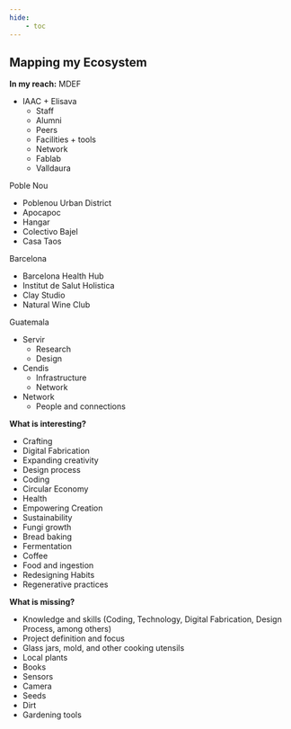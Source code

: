 ```yaml
---
hide:
    - toc
---
```


## Mapping my Ecosystem

**In my reach:**
MDEF
- IAAC + Elisava
	- Staff
	- Alumni
	- Peers
	- Facilities + tools
	- Network
	- Fablab
	- Valldaura


Poble Nou
- Poblenou Urban District
- Apocapoc
- Hangar
- Colectivo Bajel
- Casa Taos


Barcelona
- Barcelona Health Hub
- Institut de Salut Holistica
- Clay Studio
- Natural Wine Club


Guatemala
- Servir
	- Research
	- Design
- Cendis
	- Infrastructure
	- Network
- Network
	- People and connections




**What is interesting?**
- Crafting
- Digital Fabrication
- Expanding creativity
- Design process
- Coding
- Circular Economy
- Health
- Empowering Creation
- Sustainability
- Fungi growth
- Bread baking
- Fermentation
- Coffee
- Food and ingestion
- Redesigning Habits
- Regenerative practices




**What is missing?**
- Knowledge and skills (Coding, Technology, Digital Fabrication, Design Process, among others)
- Project definition and focus
- Glass jars, mold, and other cooking utensils
- Local plants
- Books
- Sensors
- Camera
- Seeds
- Dirt
- Gardening tools
